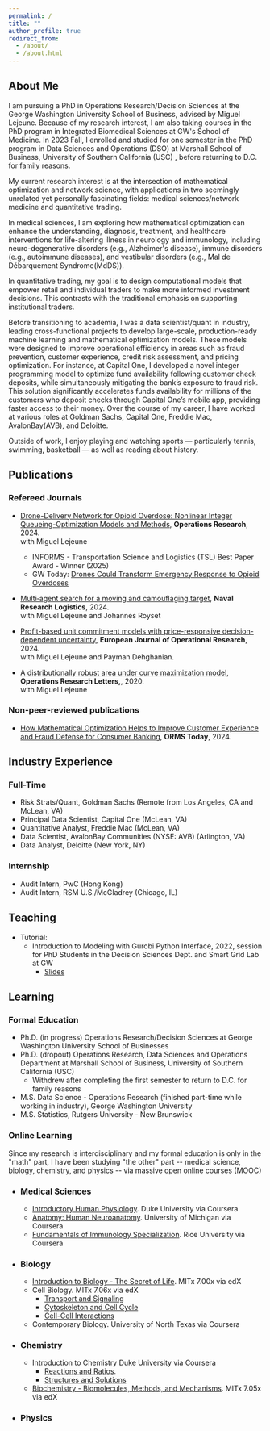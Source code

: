 ```yaml
---
permalink: /
title: ""
author_profile: true
redirect_from: 
  - /about/
  - /about.html
---
```


## About Me <a id="about"></a>

I am pursuing a PhD in Operations Research/Decision Sciences at the George Washington University School of Business, advised by Miguel Lejeune. Because of my research interest, I am also taking courses in the PhD program in Integrated Biomedical Sciences at GW's School of Medicine. In 2023 Fall, I enrolled and studied for one semester in the PhD program in Data Sciences and Operations (DSO) at Marshall School of Business, University of Southern California (USC) , before returning to D.C. for family reasons. 

My current research interest is at the intersection of mathematical optimization and network science, with applications in two seemingly unrelated yet personally fascinating fields: medical sciences/network medicine and quantitative trading.

In medical sciences, I am exploring how mathematical optimization can enhance the understanding, diagnosis, treatment, and healthcare interventions for life-altering illness in neurology and immunology, including neuro-degenerative disorders (e.g., Alzheimer's disease), immune disorders (e.g., autoimmune diseases), and vestibular disorders (e.g., Mal de Débarquement Syndrome(MdDS)).

In quantitative trading, my goal is to design computational models that empower retail and individual traders to make more informed investment decisions. This contrasts with the traditional emphasis on supporting institutional traders.

Before transitioning to academia, I was a data scientist/quant in industry, leading cross-functional projects to develop large-scale, production-ready machine learning and mathematical optimization models. These models were designed to improve operational efficiency in areas such as fraud prevention, customer experience, credit risk assessment, and pricing optimization. For instance, at Capital One, I developed a novel integer programming model to optimize fund availability following customer check deposits, while simultaneously mitigating the bank’s exposure to fraud risk. This solution significantly accelerates funds availability for millions of the customers who deposit checks through Capital One’s mobile app,  providing faster access to their money. Over the course of my career, I have worked at various roles at Goldman Sachs, Capital One, Freddie Mac, AvalonBay(AVB), and Deloitte.

Outside of work, I enjoy playing and watching sports — particularly tennis, swimming, basketball — as well as reading about history.
   
## Publications <a id="publications"></a>

### Refereed Journals
- [Drone-Delivery Network for Opioid Overdose: Nonlinear Integer Queueing-Optimization Models and Methods](https://pubsonline.informs.org/doi/10.1287/opre.2022.0489), **Operations Research**, 2024. \
   with Miguel Lejeune
  - INFORMS - Transportation Science and Logistics (TSL) Best Paper Award - Winner (2025)
  - GW Today: [Drones Could Transform Emergency Response to Opioid Overdoses](https://gwtoday.gwu.edu/drones-could-transform-emergency-response-opioid-overdoses)

- [Multi‐agent search for a moving and camouflaging target](https://onlinelibrary.wiley.com/doi/abs/10.1002/nav.22160), **Naval Research Logistics**, 2024. \
   with Miguel Lejeune and Johannes Royset
    
- [Profit-based unit commitment models with price-responsive decision-dependent uncertainty](https://www.sciencedirect.com/science/article/abs/pii/S0377221723009177), **European Journal of Operational Research**, 2024. \
   with Miguel Lejeune and Payman Dehghanian. 

- [A distributionally robust area under curve maximization model](https://www.sciencedirect.com/science/article/abs/pii/S0167637720300791), **Operations Research Letters,**, 2020. \
   with Miguel Lejeune

### Non-peer-reviewed publications

- [How Mathematical Optimization Helps to Improve Customer Experience and Fraud Defense for Consumer Banking](https://pubsonline.informs.org/do/10.1287/orms.2024.03.12/full/), **ORMS Today**, 2024. 

<!--
 **Popular news coverage** for some of my research: 
 - GW Today: [Drones Could Transform Emergency Response to Opioid Overdoses](https://gwtoday.gwu.edu/drones-could-transform-emergency-response-opioid-overdoses)
-->

## Industry Experience <a id="industry"></a>

### Full-Time
- Risk Strats/Quant, Goldman Sachs (Remote from Los Angeles, CA and McLean, VA)
- Principal Data Scientist, Capital One (McLean, VA)
- Quantitative Analyst, Freddie Mac (McLean, VA)
- Data Scientist, AvalonBay Communities (NYSE: AVB) (Arlington, VA)
- Data Analyst, Deloitte (New York, NY)

### Internship
- Audit Intern, PwC (Hong Kong)
- Audit Intern, RSM U.S./McGladrey (Chicago, IL)
  
## Teaching <a id="teaching"></a>

- Tutorial:
    - Introduction to Modeling with Gurobi Python Interface, 2022, session for PhD Students in the Decision Sciences Dept. and Smart Grid Lab at GW
      - [Slides](https://github.com/wenbo5565/wenbo5565.github.io/blob/master/_teaching/Intro.%20to%20Modeling%20with%20Gurobi%20Python%20Interface.pdf)
     
## Learning <a id="learning"></a>

### Formal Education
- Ph.D. (in progress) Operations Research/Decision Sciences at George Washington University School of Businesses
- Ph.D. (dropout) Operations Research, Data Sciences and Operations Department at Marshall School of Business, University of Southern California (USC)
  - Withdrew after completing the first semester to return to D.C. for family reasons
- M.S. Data Science - Operations Research (finished part-time while working in industry), George Washington University
- M.S. Statistics, Rutgers University - New Brunswick


### Online Learning
Since my research is interdisciplinary and my formal education is only in the "math" part, I have been studying "the other" part -- medical science, biology, chemistry, and physics -- via massive open online courses (MOOC)

- ### Medical Sciences
  - [Introductory Human Physiology](https://www.coursera.org/account/accomplishments/certificate/2NDJMJF6FNSO). Duke University via Coursera
  - [Anatomy: Human Neuroanatomy](https://www.coursera.org/account/accomplishments/certificate/VUX9ONP8L94T). University of Michigan via Coursera
  - [Fundamentals of Immunology Specialization](https://www.coursera.org/specializations/immunology). Rice University via Coursera
  
- ### Biology
  - [Introduction to Biology - The Secret of Life](https://courses.edx.org/certificates/581f0d9fa4244c3e858303d6b6067290?_gl=1*1bjllok*_gcl_aw*R0NMLjE3NTA2Mzg0NDMuQ2owS0NRancwOTdDQmhESUFSSXNBSjMtbnhlUV8xZXdERm0xSElqdHNCQXRFdUE2RmVlcTlsdElRNGNma1JnZ0FtZ2NjNkNUSEFaN3AzZ2FBbWxtRUFMd193Y0I.*_gcl_au*MTAzNDA5MTkxMi4xNzQ1NTk4ODQ1*_ga*MTUyMjU0NDU1MC4xNzUwODYwMTA1*_ga_D3KS4KMDT0*czE3NTA5NDY0MjQkbzIkZzEkdDE3NTA5NDY0MjckajU3JGwwJGgw). MITx 7.00x via edX
  - Cell Biology. MITx 7.06x via edX
    - [Transport and Signaling](https://courses.edx.org/certificates/e263210d938c401298c6eb812ea4deab?_gl=1*1pmhdg2*_gcl_au*MTAzNDA5MTkxMi4xNzQ1NTk4ODQ1*_ga*MjAwMzYyNzYwMy4xNzQ5NTA3NTQ4*_ga_D3KS4KMDT0*czE3NTAwMTgyNzYkbzI3JGcxJHQxNzUwMDE5MTk1JGo2MCRsMCRoMA..)
    - [Cytoskeleton and Cell Cycle](https://courses.edx.org/certificates/66ed337b078842ba964fe701b187879d)
    - [Cell-Cell Interactions](https://mitxonline.mit.edu/courses/course-v1:MITxT+7.06.3x/)   
  - Contemporary Biology. University of North Texas via Coursera
    
- ### Chemistry
  - Introduction to Chemistry Duke University via Coursera
    - [Reactions and Ratios](https://www.coursera.org/account/accomplishments/certificate/7DQIP192BUXD).
    - [Structures and Solutions](https://www.coursera.org/account/accomplishments/certificate/T4SKYBPFN5CY) 
  - [Biochemistry - Biomolecules, Methods, and Mechanisms](https://learning.edx.org/course/course-v1:MITx+7.05x+1T2025/home). MITx 7.05x via edX

- ### Physics






